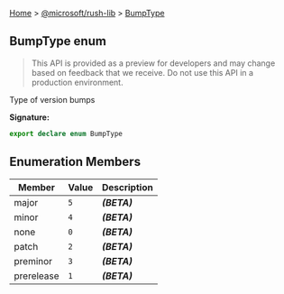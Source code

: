 [Home](./index) &gt; [@microsoft/rush-lib](./rush-lib.md) &gt; [BumpType](./rush-lib.bumptype.md)

## BumpType enum

> This API is provided as a preview for developers and may change based on feedback that we receive. Do not use this API in a production environment.
> 

Type of version bumps

<b>Signature:</b>

```typescript
export declare enum BumpType 
```

## Enumeration Members

|  Member | Value | Description |
|  --- | --- | --- |
|  major | `5` | <b><i>(BETA)</i></b> |
|  minor | `4` | <b><i>(BETA)</i></b> |
|  none | `0` | <b><i>(BETA)</i></b> |
|  patch | `2` | <b><i>(BETA)</i></b> |
|  preminor | `3` | <b><i>(BETA)</i></b> |
|  prerelease | `1` | <b><i>(BETA)</i></b> |

